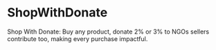# ShopWithDonate
Shop With Donate: Buy any product, donate 2% or 3% to NGOs sellers contribute too, making every purchase impactful.
